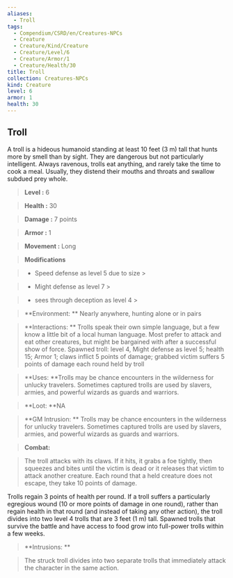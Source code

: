 ```yaml
---
aliases:
  - Troll
tags:
  - Compendium/CSRD/en/Creatures-NPCs
  - Creature
  - Creature/Kind/Creature
  - Creature/Level/6
  - Creature/Armor/1
  - Creature/Health/30
title: Troll
collection: Creatures-NPCs
kind: Creature
level: 6
armor: 1
health: 30
---
```

## Troll    
A troll is a hideous humanoid standing at least 10 feet (3 m) tall that hunts more by smell than by sight. They are dangerous but not particularly intelligent. Always ravenous, trolls eat anything, and rarely take the time to cook a meal. Usually, they distend their mouths and throats and swallow subdued prey whole.    
  
    
> **Level :** 6    
> **Health :** 30    
> **Damage :** 7 points    
> **Armor :** 1    
> **Movement :** Long    
> **Modifications**    
>- Speed defense as level 5 due to size >  
>    
>- Might defense as level 7 >  
>    
>- sees through deception as level 4 >  
>    
> **Environment: ** Nearly anywhere, hunting alone or in pairs    
> **Interactions: ** Trolls speak their own simple language, but a few know a little bit of a local human language. Most prefer to attack and eat other creatures, but might be bargained with after a successful show of force. Spawned troll: level 4, Might defense as level 5; health 15; Armor 1; claws inflict 5 points of damage;  grabbed victim suffers 5 points of damage each round held by troll    
> **Uses: **Trolls may be chance encounters in the wilderness for unlucky travelers. Sometimes captured trolls are used by slavers, armies, and powerful wizards as guards and warriors.    
> **Loot: **NA    
> **GM Intrusion: ** Trolls may be chance encounters in the wilderness for unlucky travelers. Sometimes captured trolls are used by slavers, armies, and powerful wizards as guards and warriors.    
  
> **Combat:**   
> The troll attacks with its claws. If it hits, it grabs a foe tightly, then squeezes and bites until the victim is dead or it releases that victim to attack another creature. Each round that a held creature does not escape, they take 10 points of damage.   
Trolls regain 3 points of health per round. If a troll suffers a particularly egregious wound (10 or more points of damage in one round), rather than regain health in that round (and instead of taking any other action), the troll divides into two level 4 trolls that are 3 feet (1 m) tall. Spawned trolls that survive the battle and have access to food grow into full-power trolls within a few weeks.    
    
  
> **Intrusions: **   
> The struck troll divides into two separate trolls that immediately attack the character in the same action.    

